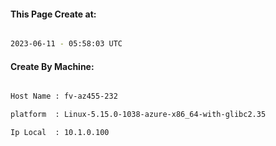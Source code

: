 
   
#### This Page Create at:

```bash

2023-06-11 - 05:58:03 UTC

```

#### Create By Machine:

```bash

Host Name : fv-az455-232

platform  : Linux-5.15.0-1038-azure-x86_64-with-glibc2.35

Ip Local  : 10.1.0.100

```

